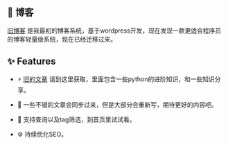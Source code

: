 ## 🎉 博客

[旧博客](https://www.yancyyu.club/blog/) 是我最初的博客系统，基于wordpress开发，现在发现一款更适合程序员的博客轻量级系统，现在已经迁移过来。



## ✨ Features

- ⚡ [旧的文章](https://www.yancyyu.club/blog/) 请到这里获取，里面包含一些python的进阶知识，和一些知识分享。

- 🤗 一些不错的文章会同步过来，但是大部分会重新写，期待更好的内容吧。

- 🔎 支持查询以及tag筛选，到首页里试试看。

- ⚙️ 持续优化SEO。